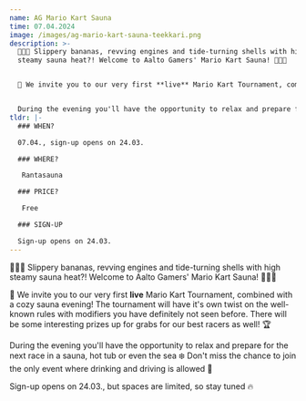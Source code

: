 ```yaml
---
name: AG Mario Kart Sauna
time: 07.04.2024
image: /images/ag-mario-kart-sauna-teekkari.png
description: >-
  🏁🍄🌟 Slippery bananas, revving engines and tide-turning shells with high
  steamy sauna heat?! Welcome to Aalto Gamers' Mario Kart Sauna! 🌟🍄🏁


  🚀 We invite you to our very first **live** Mario Kart Tournament, combined with a cozy sauna evening! The tournament will have it's own twist on the well-known rules with modifiers you have definitely not seen before. There will be some interesting prizes up for grabs for our best racers as well! 🏆


  During the evening you'll have the opportunity to relax and prepare for the next race in a sauna, hot tub or even the sea ❄️ Don't miss the chance to join the only event where drinking and driving is allowed 👀
tldr: |-
  ### WHEN?

  07.04., sign-up opens on 24.03.

  ### WHERE?

   Rantasauna

  ### PRICE?

   Free

  ### SIGN-UP

  Sign-up opens on 24.03.
---
```

🏁🍄🌟 Slippery bananas, revving engines and tide-turning shells with high steamy sauna heat?! Welcome to Aalto Gamers' Mario Kart Sauna! 🌟🍄🏁

🚀 We invite you to our very first **live** Mario Kart Tournament, combined with a cozy sauna evening! The tournament will have it's own twist on the well-known rules with modifiers you have definitely not seen before. There will be some interesting prizes up for grabs for our best racers as well! 🏆

During the evening you'll have the opportunity to relax and prepare for the next race in a sauna, hot tub or even the sea ❄️ Don't miss the chance to join the only event where drinking and driving is allowed 👀

Sign-up opens on 24.03., but spaces are limited, so stay tuned 🔥